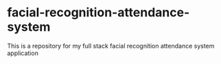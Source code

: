 # facial-recognition-attendance-system
This is a repository for my full stack facial recognition attendance system application
